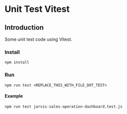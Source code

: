 # Unit Test Vitest

## Introduction

Some unit test code using Vitest.

### Install

```
npm install
```

### Run

```
npm run test <REPLACE_THIS_WITH_FILE_DOT_TEST>
```

#### Example

```
npm run test jarvis-sales-operation-dashboard.test.js
```
